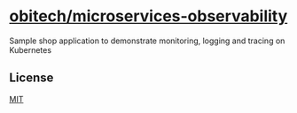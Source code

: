 # [obitech/microservices-observability](https://github.comobitech/microservices-observability)

Sample shop application to demonstrate monitoring, logging and tracing on Kubernetes

## License

[MIT](https://choosealicense.com/licenses/mit/#)